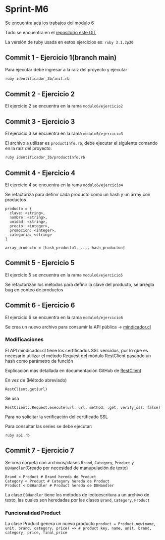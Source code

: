 # Sprint-M6

Se encuentra acá los trabajos del módulo 6

Todo se encuentra en el [repositorio este GIT](https://github.com/MauricioTRP/M6-Awake)

La versión de ruby usada en estos ejercicios es: `ruby 3.1.2p20`

## Commit 1 - Ejercicio 1(branch main)
Para ejecutar debe ingresar a la raíz del proyecto y ejecutar
``` BASH
ruby identificador_3b/init.rb
```
## Commit 2 - Ejercicio 2
El ejercicio 2 se encuentra en la rama `modulo6/ejercicio2`

## Commit 3 - Ejercicio 3
El ejercicio 3 se encuentra en la rama `modulo6/ejercicio3`

El archivo a utilizar es `productInfo.rb`, debe ejecutar el siguiente comando en la raíz del proyecto:
``` BASH
ruby identificador_3b/productInfo.rb
```

## Commit 4 - Ejercicio 4
El ejercicio 4 se encuentra en la rama `modulo6/ejercicio4`

Se refactoriza para definir cada producto como un hash y un array con productos
```
producto = {
  clave: <string>,
  nombre: <string>,
  unidad: <string>,
  precio: <integer>,
  promocion: <integer>,
  categoria: <string>
}

array_producto = [hash_producto1, ..., hash_producton]
```

## Commit 5 - Ejercicio 5
El ejercicio 5 se encuentra en la rama `modulo6/ejercicio5`

Se refactorizan los métodos para definir la clave del producto, se arregla bug en conteo de productos

## Commit 6 - Ejercicio 6
El ejercicio 6 se encuentra en la rama `modulo6/ejercicio6`

Se crea un nuevo archivo para consumir la API pública -> [mindicador.cl](mindicador.cl)

### Modificaciones
El API mindicador.cl tiene los certificados SSL vencidos, por lo que es necesario utilizar el método Request del módulo RestClient pasando un hash como parámetro de función

Explicación más detallada en documentación GitHub de [RestClient](https://github.com/rest-client/rest-client/blob/master/lib/restclient.rb#L65)

En vez de (Método abreviado)
```
RestClient.get(url)
```
Se usa
```
RestClient::Request.execute(url: url, method: :get, verify_ssl: false)
```

Para no solicitar la verificación del certificado SSL

Para consultar las series se debe ejecutar: 
```
ruby api.rb
```

## Commit 7 - Ejercicio 7

Se crea carpeta con archivos/clases `Brand`, `Category`, `Product` y `DBHandler`(Creado por necesidad de manupulación de texto)

``` 
Brand < Product # Brand hereda de Product
Category < Product # Category hereda de Product
Product < DBHandler # Product hereda de DBHandler
``` 

La clase `DBHandler` tiene los métodos de lectoescritura a un archivo de texto, las cuales son heredadas por las clases `Brand`, `Category`, `Product` 
### Funcionalidad Product

La clase Product genera un nuevo producto `product = Product.new(name, unit, brand, category, price) => # product key, name, unit, brand, category, price, final_price`
